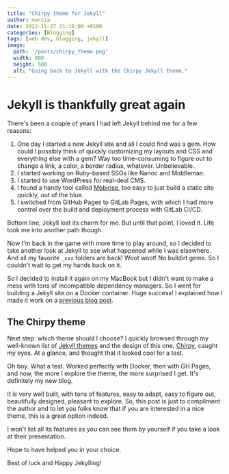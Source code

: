 ```yaml
---
title: "Chirpy theme for Jekyll"
author: marcia
date: 2022-11-27 21:15:00 +0100
categories: [Blogging]
tags: [web dev, blogging, jekyll]
image:
  path: '/posts/chirpy_theme.png'
  width: 800
  height: 500
  alt: "Going back to Jekyll with the Chirpy Jekyll theme."
---
```


# Jekyll is thankfully great again

There's been a couple of years I had left Jekyll behind me for a few reasons:

1. One day I started a new Jekyll site and all I could find was a gem. How could
I possibly think of quickly customizing my layouts and CSS and everything else with a gem?
Way too time-consuming to figure out to change a link, a color, a border radius, whatever.
Unbelievable.
1. I started working on Ruby-based SSGs like Nanoc and Middleman.
1. I started to use WordPress for real-deal CMS.
1. I found a handy tool called [Mobirise](https://mobirise.com/), too easy to just build
a static site quickly, out of the blue.
1. I switched from GitHub Pages to GitLab Pages, with which I had more control over the
build and deployment process with GitLab CI/CD.

Bottom line, Jekyll lost its charm for me.
But until that point, I loved it. Life took me into another path though.

Now I'm back in the game with more time to play around,
so I decided to take another look at Jekyll to see what happened while I was elsewhere. And
all my favorite `_xxx` folders are back! Woot woot! No bulldirt gems. So I couldn't wait to
get my hands back on it.

So I decided to install it again on my MacBook but I didn't want to make a mess
with tons of incompatible dependency managers. So I went for building a Jekyll site on a Docker
container. Huge success! I explained how I made it work on a [previous blog post](../jekyll-on-docker-github-pages/).

## The Chirpy theme

Next step: which theme should I choose? I quickly browsed through my well-known list of [Jekyll themes](http://jekyllthemes.org/)
and the design of this one, [Chirpy](https://github.com/cotes2020/jekyll-theme-chirpy), caught my eyes.
At a glance, and thought that it looked cool for a test.

Oh boy. What a test. Worked perfectly with Docker, then with GH Pages, and now, the more I
explore the theme, the more surprised I get. It's definitely my new blog.

It is very well built, with tons of features, easy to adapt, easy to figure out, beautifully
designed, pleasant to explore. So, this post is just to compliment the author and to let you folks
know that if you are interested in a nice theme, this is a great option indeed.

I won't list all its features as you can see them by yourself if you take a look at their presentation.

Hope to have helped you in your choice.

Best of luck and Happy Jekylling!
